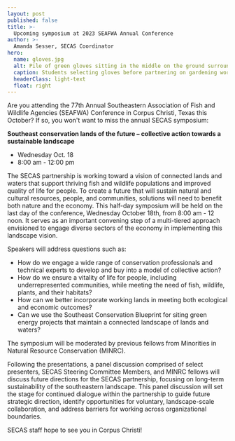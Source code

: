```yaml
---
layout: post
published: false
title: >-
  Upcoming symposium at 2023 SEAFWA Annual Conference
author: >-
  Amanda Sesser, SECAS Coordinator
hero:
  name: gloves.jpg
  alt: Pile of green gloves sitting in the middle on the ground surrounded by hands reaching in.
  caption: Students selecting gloves before partnering on gardening work. <a href="https://digitalmedia.fws.gov/digital/collection/natdiglib/id/33904/rec/4">Photo</a> by Gary Peeples, USFWS.
  headerClass: light-text
  float: right
---
```

Are you attending the 77th Annual Southeastern Association of Fish and Wildlife Agencies (SEAFWA) Conference in Corpus Christi, Texas this October? If so, you won't want to miss the annual SECAS symposium:

**Southeast conservation lands of the future – collective action towards a sustainable landscape**
- Wednesday Oct. 18
- 8:00 am - 12:00 pm<!--more-->

The SECAS partnership is working toward a vision of connected lands and waters that support thriving fish and wildlife populations and improved quality of life for people. To create a future that will sustain natural and cultural resources, people, and communities, solutions will need to benefit both nature and the economy. This half-day symposium will be held on the last day of the conference, Wednesday October 18th, from 8:00 am - 12 noon. It serves as an important convening step of a multi-tiered approach envisioned to engage diverse sectors of the economy in implementing this landscape vision. 

Speakers will address questions such as: 
- How do we engage a wide range of conservation professionals and technical experts to develop and buy into a model of collective action? 
- How do we ensure a vitality of life for people, including underrepresented communities, while meeting the need of fish, wildlife, plants, and their habitats? 
- How can we better incorporate working lands in meeting both ecological and economic outcomes? 
- Can we use the Southeast Conservation Blueprint for siting green energy projects that maintain a connected landscape of lands and waters?

The symposium will be moderated by previous fellows from Minorities in Natural Resource Conservation (MINRC).

Following the presentations, a panel discussion comprised of select presenters, SECAS Steering Committee Members, and MINRC fellows will discuss future directions for the SECAS partnership, focusing on long-term sustainability of the southeastern landscape. This panel discussion will set the stage for continued dialogue within the partnership to guide future strategic direction, identify opportunities for voluntary, landscape-scale collaboration, and address barriers for working across organizational boundaries.

SECAS staff hope to see you in Corpus Christi!
